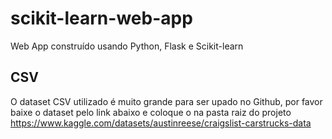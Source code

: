 # scikit-learn-web-app

Web App construído usando Python, Flask e Scikit-learn

## CSV
O dataset CSV utilizado é muito grande para ser upado no Github, por favor baixe o dataset pelo link abaixo e coloque o na pasta raiz do projeto
 https://www.kaggle.com/datasets/austinreese/craigslist-carstrucks-data
